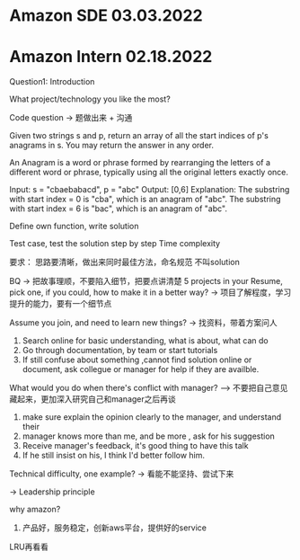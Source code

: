 # Amazon SDE 03.03.2022


# Amazon Intern 02.18.2022
Question1: 
Introduction


What project/technology you like the most?

Code question -> 题做出来 + 沟通

Given two strings s and p, return an array of all the start indices of p's anagrams in s. You may return the answer in any order. 

An Anagram is a word or phrase formed by rearranging the letters of a different word or phrase, typically using all the original letters exactly once.

Input: s = "cbaebabacd", p = "abc" 
Output: [0,6] 
Explanation: 
The substring with start index = 0 is "cba", which is an anagram of "abc". 
The substring with start index = 6 is "bac", which is an anagram of "abc".

Define own function, write solution

Test case, test the solution step by step
Time complexity

要求：
思路要清晰，做出来同时最佳方法，命名规范
不叫solution




BQ -> 把故事理顺，不要陷入细节，把要点讲清楚
5 projects in your Resume, pick one, if you could, how to make it in a better way? -> 项目了解程度，学习提升的能力，要有一个细节点

Assume you join, and need to learn new things? -> 找资料，带着方案问人
1. Search online for basic understanding, what is about, what can do
2. Go through documentation, by team or start tutorials
3. If still confuse about something ,cannot find solution online or document, ask collegue or manager for help if they are availble. 

What would you do when there's conflict with manager? —> 不要把自己意见藏起来，更加深入研究自己和manager之后再谈
1. make sure explain the opinion clearly to the manager, and understand their 
2. manager knows more than me, and be more , ask for his suggestion
3. Receive manager's feedback, it's good thing to have this talk
4. If he still insist on his, I think I'd better follow him.

Technical difficulty, one example? -> 看能不能坚持、尝试下来

-> Leadership principle

why amazon?
1. 产品好，服务稳定，创新aws平台，提供好的service


LRU再看看
